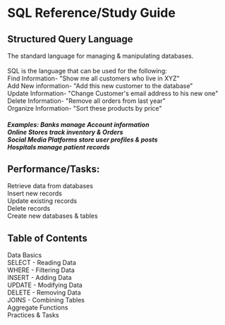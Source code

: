 <h1>SQL Reference/Study Guide</h1>

<h2> Structured Query Language</h2>

<p>The standard language for managing & manipulating databases.<br><br>
SQL is the language that can be used for the following:<br>
Find Information- "Show me all customers who live in XYZ"<br>
Add New information- "Add this new customer to the database"<br>
Update Information- "Change Customer's email address to his new one"<br>
Delete Information- "Remove all orders from last year"<br>
Organize Information- "Sort these products by price"

<h5> Examples: Banks manage Account information<br>
  Online Stores track inventory & Orders<br>
  Social Media Platforms store user profiles & posts <br>
  Hospitals manage patient records
</h5>






</p>

  <h2>Performance/Tasks:</h2>
  
<p>Retrieve data from databases <br>
Insert new records <br>
Update existing records <br>
Delete records <br>
Create new databases & tables
</p>

<h2>Table of Contents</h2>
<p> Data Basics<br>
    SELECT - Reading Data <br>
    WHERE - Filtering Data <br>
    INSERT - Adding Data <br>
    UPDATE - Modifying Data <br>
    DELETE - Removing Data <br>
    JOINS - Combining Tables <br>
    Aggregate Functions <br>
    Practices & Tasks
</p>



